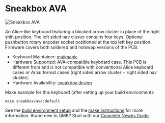 # Sneakbox AVA

![Sneakbox AVA](https://i.imgur.com/lVaAmfS.jpg)

An Alice-like keyboard featuring a blocked arrow cluster in place of the right shift position. The left sided nav cluster contains four keys. Optional pushbutton rotary encoder socket positioned at the top left key position. Firmware covers both soldered and hotswap versions of the PCB.

* Keyboard Maintainer: [mujimanic](https://github.com/mujimanic)
* Hardware Supported: AVA-compatible keyboard case. This PCB is different from and is not compatible with conventional Alice keyboard cases or Arisu format cases (right sided arrow cluster + right sided nav cluster).
* Hardware Availability: [sneakbox.design](https://sneakbox.com/collections/frontpage/products/infopre-order-ava-keyboard-shell)

Make example for this keyboard (after setting up your build environment):

    make sneakbox/ava:default

See the [build environment setup](https://docs.qmk.fm/#/getting_started_build_tools) and the [make instructions](https://docs.qmk.fm/#/getting_started_make_guide) for more information. Brand new to QMK? Start with our [Complete Newbs Guide](https://docs.qmk.fm/#/newbs).
